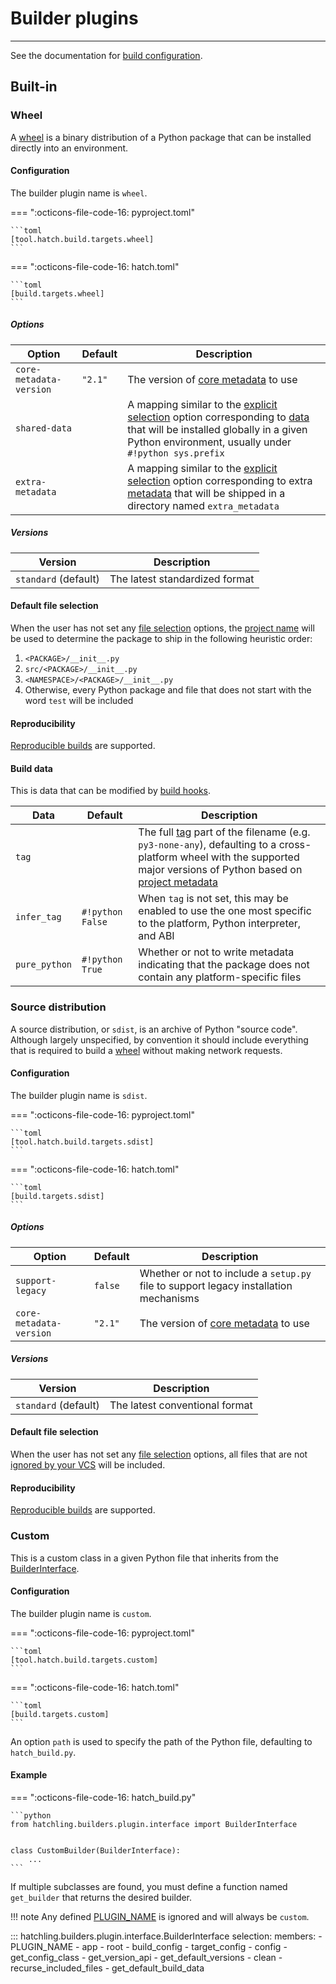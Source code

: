 # Builder plugins

-----

See the documentation for [build configuration](../config/build.md).

## Built-in

### Wheel

A [wheel](https://packaging.python.org/specifications/binary-distribution-format/) is a binary distribution of a Python package that can be installed directly into an environment.

#### Configuration

The builder plugin name is `wheel`.

=== ":octicons-file-code-16: pyproject.toml"

    ```toml
    [tool.hatch.build.targets.wheel]
    ```

=== ":octicons-file-code-16: hatch.toml"

    ```toml
    [build.targets.wheel]
    ```

##### Options

| Option | Default | Description |
| --- | --- | --- |
| `core-metadata-version` | `"2.1"` | The version of [core metadata](https://packaging.python.org/specifications/core-metadata/) to use |
| `shared-data` | | A mapping similar to the [explicit selection](../config/build.md#explicit-selection) option corresponding to [data](https://peps.python.org/pep-0427/#the-data-directory) that will be installed globally in a given Python environment, usually under `#!python sys.prefix` |
| `extra-metadata` | | A mapping similar to the [explicit selection](../config/build.md#explicit-selection) option corresponding to extra [metadata](https://peps.python.org/pep-0427/#the-dist-info-directory) that will be shipped in a directory named `extra_metadata` |

##### Versions

| Version | Description |
| --- | --- |
| `standard` (default) | The latest standardized format |

#### Default file selection

When the user has not set any [file selection](../config/build.md#file-selection) options, the [project name](../config/metadata.md#name) will be used to determine the package to ship in the following heuristic order:

1. `<PACKAGE>/__init__.py`
2. `src/<PACKAGE>/__init__.py`
3. `<NAMESPACE>/<PACKAGE>/__init__.py`
4. Otherwise, every Python package and file that does not start with the word `test` will be included

#### Reproducibility

[Reproducible builds](../config/build.md#reproducible-builds) are supported.

#### Build data

This is data that can be modified by [build hooks](build-hook.md).

| Data | Default | Description |
| --- | --- | --- |
| `tag` | | The full [tag](https://peps.python.org/pep-0425/) part of the filename (e.g. `py3-none-any`), defaulting to a cross-platform wheel with the supported major versions of Python based on [project metadata](../config/metadata.md#python-support) |
| `infer_tag` | `#!python False` | When `tag` is not set, this may be enabled to use the one most specific to the platform, Python interpreter, and ABI |
| `pure_python` | `#!python True` | Whether or not to write metadata indicating that the package does not contain any platform-specific files |

### Source distribution

A source distribution, or `sdist`, is an archive of Python "source code". Although largely unspecified, by convention it should include everything that is required to build a [wheel](#wheel) without making network requests.

#### Configuration

The builder plugin name is `sdist`.

=== ":octicons-file-code-16: pyproject.toml"

    ```toml
    [tool.hatch.build.targets.sdist]
    ```

=== ":octicons-file-code-16: hatch.toml"

    ```toml
    [build.targets.sdist]
    ```

##### Options

| Option | Default | Description |
| --- | --- | --- |
| `support-legacy` | `false` | Whether or not to include a `setup.py` file to support legacy installation mechanisms |
| `core-metadata-version` | `"2.1"` | The version of [core metadata](https://packaging.python.org/specifications/core-metadata/) to use |

##### Versions

| Version | Description |
| --- | --- |
| `standard` (default) | The latest conventional format |

#### Default file selection

When the user has not set any [file selection](../config/build.md#file-selection) options, all files that are not [ignored by your VCS](../config/build.md#vcs) will be included.

#### Reproducibility

[Reproducible builds](../config/build.md#reproducible-builds) are supported.

### Custom

This is a custom class in a given Python file that inherits from the [BuilderInterface](#hatchling.builders.plugin.interface.BuilderInterface).

#### Configuration

The builder plugin name is `custom`.

=== ":octicons-file-code-16: pyproject.toml"

    ```toml
    [tool.hatch.build.targets.custom]
    ```

=== ":octicons-file-code-16: hatch.toml"

    ```toml
    [build.targets.custom]
    ```

An option `path` is used to specify the path of the Python file, defaulting to `hatch_build.py`.

#### Example

=== ":octicons-file-code-16: hatch_build.py"

    ```python
    from hatchling.builders.plugin.interface import BuilderInterface


    class CustomBuilder(BuilderInterface):
        ...
    ```

If multiple subclasses are found, you must define a function named `get_builder` that returns the desired builder.

!!! note
    Any defined [PLUGIN_NAME](#hatchling.builders.plugin.interface.BuilderInterface.PLUGIN_NAME) is ignored and will always be `custom`.

::: hatchling.builders.plugin.interface.BuilderInterface
    selection:
      members:
      - PLUGIN_NAME
      - app
      - root
      - build_config
      - target_config
      - config
      - get_config_class
      - get_version_api
      - get_default_versions
      - clean
      - recurse_included_files
      - get_default_build_data
